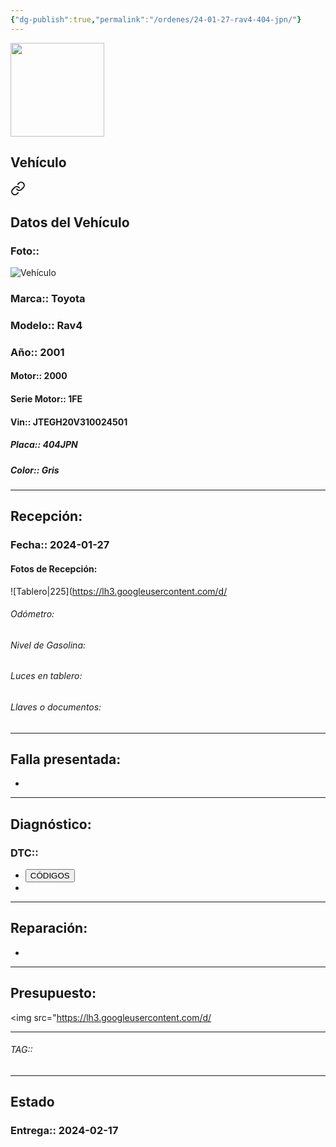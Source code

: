 ```yaml
---
{"dg-publish":true,"permalink":"/ordenes/24-01-27-rav4-404-jpn/"}
---
```


<img src="https://lh3.googleusercontent.com/d/137fl3TIZ0-PU8b-Pt0bsjclwHub_u78G" width="150">

## Vehículo

<div class="transclusion internal-embed is-loaded"><a class="markdown-embed-link" href="/vehiculos/toyota/rav4-404-jpn/#datos-del-vehiculo" aria-label="Open link"><svg xmlns="http://www.w3.org/2000/svg" width="24" height="24" viewBox="0 0 24 24" fill="none" stroke="currentColor" stroke-width="2" stroke-linecap="round" stroke-linejoin="round" class="svg-icon lucide-link"><path d="M10 13a5 5 0 0 0 7.54.54l3-3a5 5 0 0 0-7.07-7.07l-1.72 1.71"></path><path d="M14 11a5 5 0 0 0-7.54-.54l-3 3a5 5 0 0 0 7.07 7.07l1.71-1.71"></path></svg></a><div class="markdown-embed">



## Datos del Vehículo 
### Foto:: 
![Vehículo](http://drive.google.com/uc?export=view&id=1x9o-Yn_VjwQykPiXbUOM3wx2acfB0XvE)

### Marca:: Toyota 
### Modelo:: Rav4
### Año:: 2001
#### Motor:: 2000
#### Serie Motor:: 1FE
#### Vin:: JTEGH20V310024501
##### Placa:: 404JPN
##### Color:: Gris
---


</div></div>


## Recepción:
### Fecha:: 2024-01-27
#### Fotos de Recepción: 
![Tablero|225](https://lh3.googleusercontent.com/d/

###### Odómetro: 
###### Nivel de Gasolina: 
###### Luces en tablero: 
###### Llaves o documentos: 

---

## Falla presentada:
- 


---

## Diagnóstico:
### DTC:: 

- <a href="http"><button class="btn success">CÓDIGOS</button></a>
- 

---
## Reparación:
- 

---

## Presupuesto:

<img src="https://lh3.googleusercontent.com/d/

---

###### TAG:: 

---

## Estado

### Entrega:: 2024-02-17


